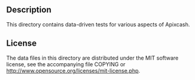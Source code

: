 Description
------------

This directory contains data-driven tests for various aspects of Apixcash.

License
--------

The data files in this directory are distributed under the MIT software
license, see the accompanying file COPYING or
http://www.opensource.org/licenses/mit-license.php.

